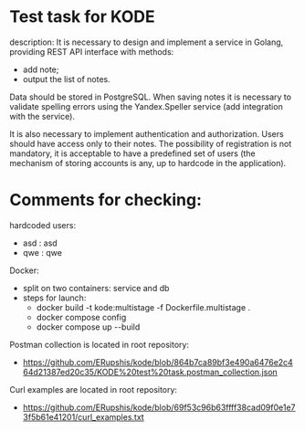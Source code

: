 # Test task for KODE
description:
It is necessary to design and implement a service in Golang, providing REST API interface with methods:
- add note;
- output the list of notes.

Data should be stored in PostgreSQL.
When saving notes it is necessary to validate spelling errors using the Yandex.Speller service (add integration with the service).

It is also necessary to implement authentication and authorization. Users should have access only to their notes. The possibility of registration is not mandatory, it is acceptable to have a predefined set of users (the mechanism of storing accounts is any, up to hardcode in the application).


# Comments for checking:
hardcoded users:
- asd : asd
- qwe : qwe

Docker:
- split on two containers: service and db
- steps for launch:
  - docker build -t kode:multistage -f Dockerfile.multistage .
  - docker compose config
  - docker compose up --build

Postman collection is located in root repository:
- https://github.com/ERupshis/kode/blob/864b7ca89bf3e490a6476e2c464d21387ed20c35/KODE%20test%20task.postman_collection.json

Curl examples are located in root repository:
- https://github.com/ERupshis/kode/blob/69f53c96b63ffff38cad09f0e1e73f5b61e41201/curl_examples.txt
